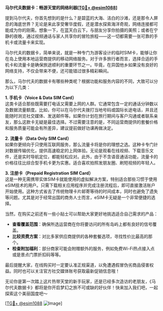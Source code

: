 **马尔代夫数据卡：畅游天堂的网络利器[[TG💪+ @esim1088](https://t.me/s/esim1088)]**

提到马尔代夫，你首先想到的是什么？是碧蓝的大海、洁白的沙滩，还是那令人屏息的海底世界？无论是来此享受奢华度假，还是潜水探索海洋奇观，网络连接都可能成为你的刚需。想象一下，在蓝天白云下，与朋友分享你拍摄的美照；或者在宁静的夜晚，通过视频通话与家人共享你的冒险旅程——这一切都需要一张可靠的手机卡或流量卡来实现。

马尔代夫的数据卡，简单来说，就是一种专门为游客设计的临时SIM卡，能够让你在岛上使用本地运营商提供的移动网络服务。对于许多旅行者而言，选择合适的手机卡和流量卡是确保旅途顺利的重要环节之一。毕竟，在异国他乡如果没有良好的网络支持，不仅会带来不便，还可能错过很多精彩瞬间。

那么，马尔代夫的数据卡有哪些种类呢？根据功能和服务内容的不同，大致可以分为以下几类：

**1. 手机卡（Voice & Data SIM Card）**  
这类卡适合那些既需要打电话又需要上网的人群。它通常包含一定的通话分钟数以及数据流量额度。比如，你可以在马尔代夫拨打当地号码或国际长途电话，并且还能随时浏览社交媒体、发送邮件等。如果你计划在旅行期间与客户沟通或者联系亲友，那么这款卡无疑是最佳选择。不过需要注意的是，不同运营商提供的套餐价格和服务质量可能会有所差异，建议提前做好功课再做决定。

**2. 流量卡（Data Only SIM Card）**  
如果你更倾向于只使用互联网服务，那么流量卡将是你的理想之选。这种卡专门针对数据传输优化，提供高速稳定的上网体验。无论是观看在线视频、下载音乐文件，还是实时导航定位，都能轻松应对。此外，由于不含语音通话功能，流量卡的价格往往比综合型手机卡更为实惠。适合喜欢拍照发朋友圈、刷短视频的年轻人。

**3. 注册卡（Prepaid Registration SIM Card）**  
这是一种无需携带实体SIM卡就能使用的虚拟解决方案，特别适合那些习惯于使用eSIM技术的用户。只需下载相关应用程序并完成注册流程后，即可直接激活账户开始使用。这种方式省去了传统物理卡片邮寄等待的时间成本，同时也避免了遗失等问题。尤其是对于经常出国的商务人士而言，eSIM卡无疑是一个非常便捷的选择。

当然，在购买之前还有一些小贴士可以帮助大家更好地挑选适合自己需求的产品：
- **查看覆盖范围**：确保所选运营商在你将要访问的所有岛屿上都有良好的信号覆盖。
- **比较资费方案**：对比多家供应商提供的各种套餐选项，寻找性价比最高的那个。
- **检查附加福利**：部分商家可能会附赠额外的服务，例如免费Wi-Fi热点接入点或是景点门票折扣码等等。

最后提醒大家，在线购买时一定要认准正规渠道，以免遭遇假冒伪劣商品侵害权益。同时也可以关注官方社交媒体账号获取最新促销信息哦！

无论你是第一次踏上这片热带天堂的新手玩家，还是已经多次造访的老朋友，《马尔代夫数据卡》都将是你开启梦幻之旅不可或缺的好伙伴！快来加入我们吧，一起探索这个美丽国度吧～  

[[TG💪+ @esim1088](https://t.me/s/esim1088) ![Image](https://i.postimg.cc/4NQfJmqS/Snipaste-2025-05-13-00-14-12.png)]